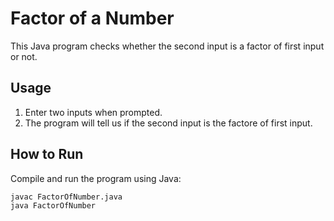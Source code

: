 # Factor of a Number

This Java program checks whether the second input is a factor of first input or not.

## Usage

1. Enter two inputs when prompted.
2. The program will tell us if the second input is the factore of first input.

## How to Run

Compile and run the program using Java:

```bash
javac FactorOfNumber.java
java FactorOfNumber 
